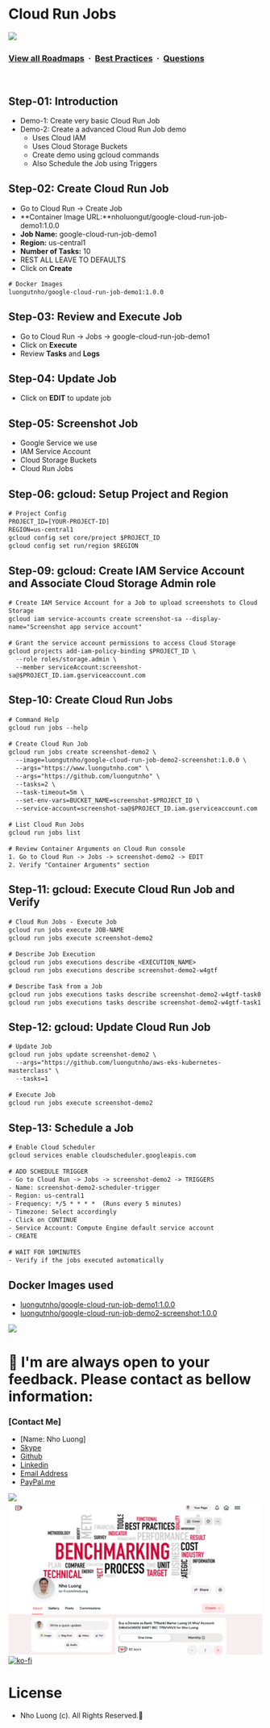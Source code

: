# Cloud Run Jobs

![](https://i.imgur.com/waxVImv.png)
### [View all Roadmaps](https://github.com/nholuongut/all-roadmaps) &nbsp;&middot;&nbsp; [Best Practices](https://github.com/nholuongut/all-roadmaps/blob/main/public/best-practices/) &nbsp;&middot;&nbsp; [Questions](https://www.linkedin.com/in/nholuong/)
<br/>

## Step-01: Introduction
- Demo-1: Create very basic Cloud Run Job
- Demo-2: Create a advanced Cloud Run Job demo 
  - Uses Cloud IAM
  - Uses Cloud Storage Buckets
  - Create demo using gcloud commands
  - Also Schedule the Job using Triggers

## Step-02: Create Cloud Run Job
- Go to Cloud Run -> Create Job
- **Container Image URL:**nholuongut/google-cloud-run-job-demo1:1.0.0
- **Job Name:** google-cloud-run-job-demo1
- **Region:** us-central1
- **Number of Tasks:** 10
- REST ALL LEAVE TO DEFAULTS
- Click on **Create**
```t
# Docker Images
luongutnho/google-cloud-run-job-demo1:1.0.0
```

## Step-03: Review and Execute Job
- Go to Cloud Run -> Jobs -> google-cloud-run-job-demo1
- Click on **Execute**
- Review **Tasks** and **Logs**

## Step-04: Update Job
- Click on **EDIT** to update job

## Step-05: Screenshot Job
- Google Service we use
- IAM Service Account
- Cloud Storage Buckets
- Cloud Run Jobs


## Step-06: gcloud: Setup Project and Region
```t
# Project Config
PROJECT_ID=[YOUR-PROJECT-ID]
REGION=us-central1
gcloud config set core/project $PROJECT_ID
gcloud config set run/region $REGION
```

## Step-09: gcloud: Create IAM Service Account and Associate Cloud Storage Admin role
```t
# Create IAM Service Account for a Job to upload screenshots to Cloud Storage 
gcloud iam service-accounts create screenshot-sa --display-name="Screenshot app service account"

# Grant the service account permissions to access Cloud Storage
gcloud projects add-iam-policy-binding $PROJECT_ID \
  --role roles/storage.admin \
  --member serviceAccount:screenshot-sa@$PROJECT_ID.iam.gserviceaccount.com 
```

## Step-10: Create Cloud Run Jobs
```t
# Command Help
gcloud run jobs --help

# Create Cloud Run Job
gcloud run jobs create screenshot-demo2 \
  --image=luongutnho/google-cloud-run-job-demo2-screenshot:1.0.0 \
  --args="https://www.luongutnho.com" \
  --args="https://github.com/luongutnho" \
  --tasks=2 \
  --task-timeout=5m \
  --set-env-vars=BUCKET_NAME=screenshot-$PROJECT_ID \
  --service-account=screenshot-sa@$PROJECT_ID.iam.gserviceaccount.com
  
# List Cloud Run Jobs
gcloud run jobs list

# Review Container Arguments on Cloud Run console
1. Go to Cloud Run -> Jobs -> screenshot-demo2 -> EDIT
2. Verify "Container Arguments" section
```

## Step-11: gcloud: Execute Cloud Run Job and Verify
```t
# Cloud Run Jobs - Execute Job
gcloud run jobs execute JOB-NAME
gcloud run jobs execute screenshot-demo2

# Describe Job Execution
gcloud run jobs executions describe <EXECUTION_NAME>
gcloud run jobs executions describe screenshot-demo2-w4gtf

# Describe Task from a Job
gcloud run jobs executions tasks describe screenshot-demo2-w4gtf-task0
gcloud run jobs executions tasks describe screenshot-demo2-w4gtf-task1
```
## Step-12: gcloud: Update Cloud Run Job
```t
# Update Job
gcloud run jobs update screenshot-demo2 \
  --args="https://github.com/luongutnho/aws-eks-kubernetes-masterclass" \
  --tasks=1

# Execute Job
gcloud run jobs execute screenshot-demo2
```

## Step-13: Schedule a Job
```t
# Enable Cloud Scheduler
gcloud services enable cloudscheduler.googleapis.com

# ADD SCHEDULE TRIGGER
- Go to Cloud Run -> Jobs -> screenshot-demo2 -> TRIGGERS
- Name: screenshot-demo2-scheduler-trigger
- Region: us-central1
- Frequency: */5 * * * *  (Runs every 5 minutes)
- Timezone: Select accordingly
- Click on CONTINUE
- Service Account: Compute Engine default service account
- CREATE

# WAIT FOR 10MINUTES
- Verify if the jobs executed automatically
```

## Docker Images used
- [luongutnho/google-cloud-run-job-demo1:1.0.0](https://hub.docker.com/r/luongutnho/google-cloud-run-job-demo1/tags)
- [luongutnho/google-cloud-run-job-demo2-screenshot:1.0.0](https://hub.docker.com/r/luongutnho/google-cloud-run-job-demo2-screenshot/tags)

![](https://i.i/Users/nholu/Documents/Donate.png/Users/nholu/Documents/Donate.pngmgur.com/waxVImv.png)
# 🚀 I'm are always open to your feedback.  Please contact as bellow information:
### [Contact Me]
* [Name: Nho Luong]
* [Skype](luongutnho_skype)
* [Github](https://github.com/nholuongut/)
* [Linkedin](https://www.linkedin.com/in/nholuong/)
* [Email Address](luongutnho@hotmail.com)
* [PayPal.me](https://www.paypal.com/paypalme/nholuongut)

![](https://i.imgur.com/waxVImv.png)
![](Donate.png)
[![ko-fi](https://ko-fi.com/img/githubbutton_sm.svg)](https://ko-fi.com/nholuong)

# License
* Nho Luong (c). All Rights Reserved.🌟